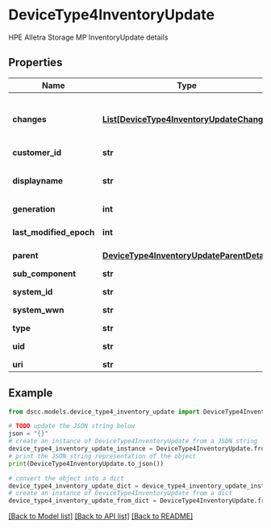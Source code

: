# DeviceType4InventoryUpdate

HPE Alletra Storage MP InventoryUpdate details

## Properties

Name | Type | Description | Notes
------------ | ------------- | ------------- | -------------
**changes** | [**List[DeviceType4InventoryUpdateChange]**](DeviceType4InventoryUpdateChange.md) | List of inventory changes for the component | [optional] 
**customer_id** | **str** | customerId | [optional] 
**displayname** | **str** | Name to be used for display purposes | [optional] 
**generation** | **int** | generation | [optional] 
**last_modified_epoch** | **int** | last modified epoch | [optional] 
**parent** | [**DeviceType4InventoryUpdateParentDetail**](DeviceType4InventoryUpdateParentDetail.md) |  | [optional] 
**sub_component** | **str** | Sub component | [optional] 
**system_id** | **str** | systemId | [optional] 
**system_wwn** | **str** | System wwn  | [optional] 
**type** | **str** | type | [optional] 
**uid** | **str** | UID of the update | [optional] 
**uri** | **str** | Uri | [optional] 

## Example

```python
from dscc.models.device_type4_inventory_update import DeviceType4InventoryUpdate

# TODO update the JSON string below
json = "{}"
# create an instance of DeviceType4InventoryUpdate from a JSON string
device_type4_inventory_update_instance = DeviceType4InventoryUpdate.from_json(json)
# print the JSON string representation of the object
print(DeviceType4InventoryUpdate.to_json())

# convert the object into a dict
device_type4_inventory_update_dict = device_type4_inventory_update_instance.to_dict()
# create an instance of DeviceType4InventoryUpdate from a dict
device_type4_inventory_update_from_dict = DeviceType4InventoryUpdate.from_dict(device_type4_inventory_update_dict)
```
[[Back to Model list]](../README.md#documentation-for-models) [[Back to API list]](../README.md#documentation-for-api-endpoints) [[Back to README]](../README.md)


